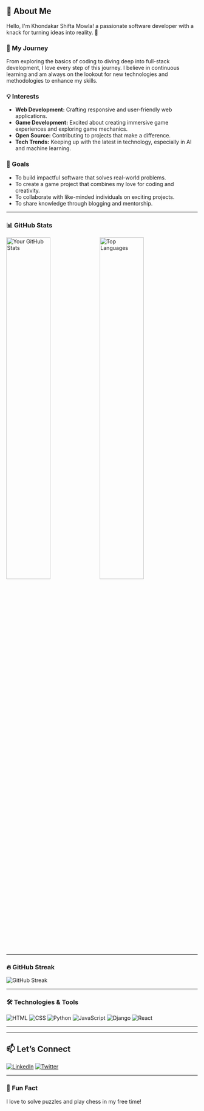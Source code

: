 ## 👋 About Me

Hello, I'm Khondakar Shifta Mowla! a passionate software developer with a knack for turning ideas into reality. 🚀 

### 🌟 My Journey
From exploring the basics of coding to diving deep into full-stack development, I love every step of this journey. I believe in continuous learning and am always on the lookout for new technologies and methodologies to enhance my skills.

### 💡 Interests
- **Web Development:** Crafting responsive and user-friendly web applications.
- **Game Development:** Excited about creating immersive game experiences and exploring game mechanics.
- **Open Source:** Contributing to projects that make a difference.
- **Tech Trends:** Keeping up with the latest in technology, especially in AI and machine learning.

### 🎯 Goals
- To build impactful software that solves real-world problems.
- To create a game project that combines my love for coding and creativity.
- To collaborate with like-minded individuals on exciting projects.
- To share knowledge through blogging and mentorship.

---

### 📊 GitHub Stats

<div>
  <img src="https://github-readme-stats.vercel.app/api?username=Shiftamowla&show_icons=true&theme=radical" alt="Your GitHub Stats" width="48%" />
  <img src="https://github-readme-stats.vercel.app/api/top-langs/?username=Shiftamowla&theme=radical&layout=compact" alt="Top Languages" width="48%" />
</div>

---

### 🔥 GitHub Streak

![GitHub Streak](https://github-readme-streak-stats.herokuapp.com/?user=Shiftamowla&theme=radical)

---

### 🛠️ Technologies & Tools
![HTML](https://img.shields.io/badge/-HTML-E34F26?style=flat-square&logo=html5&logoColor=white)
![CSS](https://img.shields.io/badge/-CSS-1572B6?style=flat-square&logo=css3&logoColor=white)
![Python](https://img.shields.io/badge/-Python-3776AB?style=flat-square&logo=python&logoColor=white)
![JavaScript](https://img.shields.io/badge/-JavaScript-F7DF1E?style=flat-square&logo=javascript&logoColor=black)
![Django](https://img.shields.io/badge/-Django-092E20?style=flat-square&logo=django&logoColor=white)
![React](https://img.shields.io/badge/-React-61DAFB?style=flat-square&logo=react&logoColor=black)

---


---

## 📫 Let’s Connect

[![LinkedIn](https://img.shields.io/badge/-LinkedIn-0077B5?style=flat-square&logo=linkedin&logoColor=white)](https://bd.linkedin.com/in/shifta-mowla-48b57b2b9) 
[![Twitter](https://img.shields.io/badge/-Twitter-1DA1F2?style=flat-square&logo=twitter&logoColor=white)](https://x.com/ShiftaS9375?t=pJOML5I7HqlFCZdgbWXAjA&s=09)




---

### 🎉 Fun Fact
I love to solve puzzles and play chess in my free time!


           
